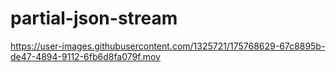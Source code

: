 # partial-json-stream
 

https://user-images.githubusercontent.com/1325721/175768629-67c8895b-de47-4894-9112-6fb6d8fa079f.mov
